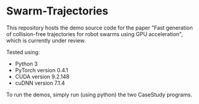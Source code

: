 # Swarm-Trajectories

This repository hosts the demo source code for the paper "Fast generation of collision-free trajectories for robot swarms using GPU acceleration", which is currently under review.

Tested using:
- Python 3
- PyTorch version 0.4.1
- CUDA version 9.2.148
- cuDNN version 7.1.4

To run the demos, simply run (using python) the two CaseStudy programs.

